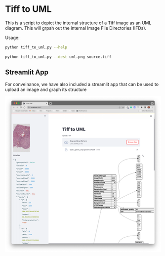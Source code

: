 # Tiff to UML

This is a script to depict the internal structure of a Tiff image as an UML
diagram. This will grpah out the internal Image File Directories (IFDs).

Usage:

```bash
python tiff_to_uml.py --help
```

```bash
python tiff_to_uml.py --dest uml.png source.tiff
```

## Streamlit App

For conveinance, we have also included a streamlit app that can be used to
upload an image and graph its structure

![streamlit](./streamlit.png)
